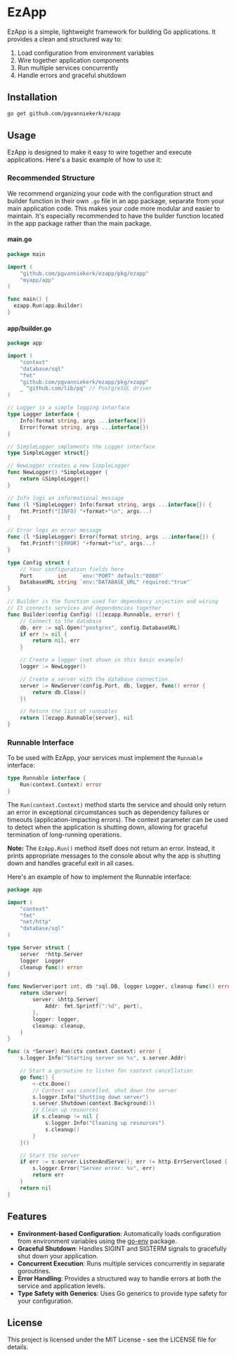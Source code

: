 # EzApp

EzApp is a simple, lightweight framework for building Go applications. It provides a clean and structured way to:

1. Load configuration from environment variables
2. Wire together application components
3. Run multiple services concurrently
4. Handle errors and graceful shutdown

## Installation

```bash
go get github.com/pgvanniekerk/ezapp
```

## Usage

EzApp is designed to make it easy to wire together and execute applications. Here's a basic example of how to use it:

### Recommended Structure

We recommend organizing your code with the configuration struct and builder function in their own `.go` file in an app package, separate from your main application code. This makes your code more modular and easier to maintain. It's especially recommended to have the builder function located in the app package rather than the main package.

#### main.go

```go
package main

import (
	"github.com/pgvanniekerk/ezapp/pkg/ezapp"
	"myapp/app"
)

func main() {
  ezapp.Run(app.Builder)
}
```

#### app/builder.go

```go
package app

import (
	"context"
	"database/sql"
	"fmt"
	"github.com/pgvanniekerk/ezapp/pkg/ezapp"
	_ "github.com/lib/pq" // PostgreSQL driver
)

// Logger is a simple logging interface
type Logger interface {
	Info(format string, args ...interface{})
	Error(format string, args ...interface{})
}

// SimpleLogger implements the Logger interface
type SimpleLogger struct{}

// NewLogger creates a new SimpleLogger
func NewLogger() *SimpleLogger {
	return &SimpleLogger{}
}

// Info logs an informational message
func (l *SimpleLogger) Info(format string, args ...interface{}) {
	fmt.Printf("[INFO] "+format+"\n", args...)
}

// Error logs an error message
func (l *SimpleLogger) Error(format string, args ...interface{}) {
	fmt.Printf("[ERROR] "+format+"\n", args...)
}

type Config struct {
	// Your configuration fields here
	Port        int    `env:"PORT" default:"8080"`
	DatabaseURL string `env:"DATABASE_URL" required:"true"`
}

// Builder is the function used for dependency injection and wiring
// It connects services and dependencies together
func Builder(config Config) ([]ezapp.Runnable, error) {
	// Connect to the database
	db, err := sql.Open("postgres", config.DatabaseURL)
	if err != nil {
		return nil, err
	}

	// Create a logger (not shown in this basic example)
	logger := NewLogger()

	// Create a server with the database connection
	server := NewServer(config.Port, db, logger, func() error {
		return db.Close()
	})

	// Return the list of runnables
	return []ezapp.Runnable{server}, nil
}
```

### Runnable Interface

To be used with EzApp, your services must implement the `Runnable` interface:

```go
type Runnable interface {
	Run(context.Context) error
}
```

The `Run(context.Context)` method starts the service and should only return an error in exceptional circumstances such as dependency failures or timeouts (application-impacting errors). The context parameter can be used to detect when the application is shutting down, allowing for graceful termination of long-running operations.

**Note:** The `EzApp.Run()` method itself does not return an error. Instead, it prints appropriate messages to the console about why the app is shutting down and handles graceful exit in all cases.

Here's an example of how to implement the Runnable interface:

```go
package app

import (
	"context"
	"fmt"
	"net/http"
	"database/sql"
)

type Server struct {
	server  *http.Server
	logger  Logger
	cleanup func() error
}

func NewServer(port int, db *sql.DB, logger Logger, cleanup func() error) *Server {
	return &Server{
		server: &http.Server{
			Addr: fmt.Sprintf(":%d", port),
		},
		logger: logger,
		cleanup: cleanup,
	}
}

func (s *Server) Run(ctx context.Context) error {
	s.logger.Info("Starting server on %s", s.server.Addr)

	// Start a goroutine to listen for context cancellation
	go func() {
		<-ctx.Done()
		// Context was cancelled, shut down the server
		s.logger.Info("Shutting down server")
		s.server.Shutdown(context.Background())
		// Clean up resources
		if s.cleanup != nil {
			s.logger.Info("Cleaning up resources")
			s.cleanup()
		}
	}()

	// Start the server
	if err := s.server.ListenAndServe(); err != http.ErrServerClosed {
		s.logger.Error("Server error: %v", err)
		return err
	}
	return nil
}
```

## Features

- **Environment-based Configuration**: Automatically loads configuration from environment variables using the [go-env](https://github.com/Netflix/go-env) package.
- **Graceful Shutdown**: Handles SIGINT and SIGTERM signals to gracefully shut down your application.
- **Concurrent Execution**: Runs multiple services concurrently in separate goroutines.
- **Error Handling**: Provides a structured way to handle errors at both the service and application levels.
- **Type Safety with Generics**: Uses Go generics to provide type safety for your configuration.

## License

This project is licensed under the MIT License - see the LICENSE file for details.
